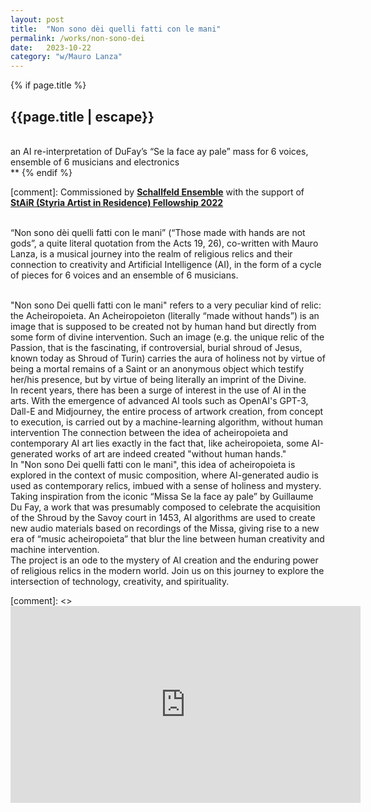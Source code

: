 ```yaml
---
layout: post
title:  "Non sono dèi quelli fatti con le mani"
permalink: /works/non-sono-dei
date:   2023-10-22
category: "w/Mauro Lanza"
---
```

{% if page.title %}
<h2>{{page.title | escape}}</h2>
<br>
an AI re-interpretation of DuFay’s “Se la face ay pale” mass for 6 voices, ensemble of 6 musicians and electronics
<br>
**
{% endif %}

[comment]: Commissioned by [**Schallfeld Ensemble**][schallfeld] with the support of [**StAiR (Styria Artist in Residence) Fellowship 2022**][stair-2022] <br>
 <br>

“Non sono dèi quelli fatti con le mani” (“Those made with hands are not gods”, a quite literal quotation from the Acts 19, 26), co-written with Mauro Lanza, is a musical journey into the realm of religious relics and their connection to creativity and Artificial Intelligence (AI), in the form of a cycle of pieces for 6 voices and an ensemble of 6 musicians.

 <br>
"Non sono Dei quelli fatti con le mani" refers to a very peculiar kind of relic: the Acheiropoieta. An Acheiropoieton (literally “made without hands”) is an image that is supposed to be created not by human hand but directly from some form of divine intervention. Such an image (e.g. the unique relic of the Passion, that is the fascinating, if controversial, burial shroud of Jesus, known today as Shroud of Turin) carries the aura of holiness not by virtue of being a mortal remains of a Saint or an anonymous object which testify her/his presence, but by virtue of being literally an imprint of the Divine.  

 <br>
In recent years, there has been a surge of interest in the use of AI in the arts. With the emergence of advanced AI tools such as OpenAI's GPT-3, Dall-E and Midjourney, the entire process of artwork creation, from concept to execution, is carried out by a machine-learning algorithm, without human intervention The connection between the idea of acheiropoieta and contemporary AI art lies exactly in the fact that, like acheiropoieta, some AI-generated works of art are indeed created "without human hands."

 <br>
In "Non sono Dei quelli fatti con le mani", this idea of acheiropoieta is explored in the context of music composition, where AI-generated audio is used as contemporary relics, imbued with a sense of holiness and mystery.
Taking inspiration from the iconic “Missa Se la face ay pale” by Guillaume Du Fay, a work that was presumably composed to celebrate the acquisition of the Shroud by the Savoy court in 1453, AI algorithms are used to create new audio materials based on recordings of the Missa, giving rise to a new era of “music acheiropoieta” that blur the line between human creativity and machine intervention.

 <br>
The project is an ode to the mystery of AI creation and the enduring power of religious relics in the modern world. Join us on this journey to explore the intersection of technology, creativity, and spirituality.

<br>


[comment]: <> <iframe width="560" height="315" src="https://www.youtube.com/embed/YBA4iRZiIyI" frameborder="0" allow="accelerometer; autoplay; clipboard-write; encrypted-media; gyroscope; picture-in-picture" allowfullscreen></iframe>


[schallfeld]: https://www.schallfeldensemble.com/
[stair-2022]: https://www.kultur.steiermark.at/cms/beitrag/12623533/166342314/
